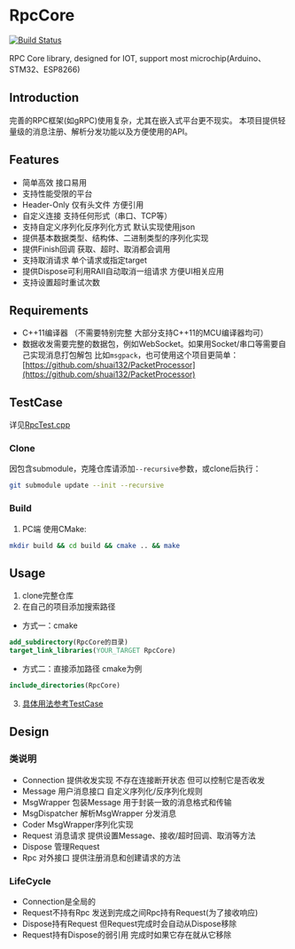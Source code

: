 # RpcCore

[![Build Status](https://github.com/shuai132/RpcCore/workflows/build/badge.svg)](https://github.com/shuai132/RpcCore/actions?workflow=build)

RPC Core library, designed for IOT, support most microchip(Arduino、STM32、ESP8266)

## Introduction
完善的RPC框架(如gRPC)使用复杂，尤其在嵌入式平台更不现实。
本项目提供轻量级的消息注册、解析分发功能以及方便使用的API。

## Features
* 简单高效 接口易用
* 支持性能受限的平台
* Header-Only 仅有头文件 方便引用
* 自定义连接 支持任何形式（串口、TCP等）
* 支持自定义序列化反序列化方式 默认实现使用json
* 提供基本数据类型、结构体、二进制类型的序列化实现
* 提供Finish回调 获取、超时、取消都会调用
* 支持取消请求 单个请求或指定target
* 提供Dispose可利用RAII自动取消一组请求 方便UI相关应用
* 支持设置超时重试次数

## Requirements
* C++11编译器 （不需要特别完整 大部分支持C++11的MCU编译器均可）
* 数据收发需要完整的数据包，例如WebSocket。如果用Socket/串口等需要自己实现消息打包解包
比如`msgpack`，也可使用这个项目更简单：[https://github.com/shuai132/PacketProcessor](https://github.com/shuai132/PacketProcessor)

## TestCase
详见[RpcTest.cpp](test/RpcTest.cpp)

### Clone
因包含submodule，克隆仓库请添加`--recursive`参数，或clone后执行：
```bash
git submodule update --init --recursive
```

### Build
1. PC端
使用CMake:
```bash
mkdir build && cd build && cmake .. && make
```

## Usage
1. clone完整仓库
2. 在自己的项目添加搜索路径
* 方式一：cmake
```cmake
add_subdirectory(RpcCore的目录)
target_link_libraries(YOUR_TARGET RpcCore)
```
* 方式二：直接添加路径 cmake为例
```cmake
include_directories(RpcCore)
```
3. [具体用法参考TestCase](#TestCase)

## Design
### 类说明
* Connection    提供收发实现 不存在连接断开状态 但可以控制它是否收发
* Message       用户消息接口 自定义序列化/反序列化规则
* MsgWrapper    包装Message 用于封装一致的消息格式和传输
* MsgDispatcher 解析MsgWrapper 分发消息
* Coder         MsgWrapper序列化实现
* Request       消息请求 提供设置Message、接收/超时回调、取消等方法
* Dispose       管理Request
* Rpc           对外接口 提供注册消息和创建请求的方法
### LifeCycle
* Connection是全局的
* Request不持有Rpc 发送到完成之间Rpc持有Request(为了接收响应)
* Dispose持有Request 但Request完成时会自动从Dispose移除
* Request持有Dispose的弱引用 完成时如果它存在就从它移除
